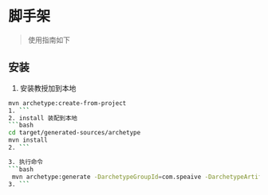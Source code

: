 # 脚手架 #

> 使用指南如下

## 安装 ##

1. 安装教授加到本地
```bash
mvn archetype:create-from-project
1. ```
2. install 装配到本地
```bash
cd target/generated-sources/archetype
mvn install
2. ```

3. 执行命令
```bash
 mvn archetype:generate -DarchetypeGroupId=com.speaive -DarchetypeArtifactId=speaive-plat-archetype -DarchetypeVersion=0.0.1-SNAPSHOT -DgroupId=你的group -DartifactId=你的artifact
3. ```
